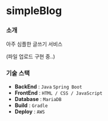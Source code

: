 simpleBlog
==========

### 소개

아주 심플한 글쓰기 서비스

(파일 업로드 구현 중..)

<!-- ~~블로그 플랫폼을 따라해보려 했으나 따라하기엔 무리.. 연습좀 해야겠다~~ -->


### 기술 스택

- **BackEnd** : `Java` `Spring Boot`
- **FrontEnd** : `HTML / CSS / JavaScript`
- **Database** : `MariaDB`
- **Build** : `Gradle`
- **Deploy** : `AWS`